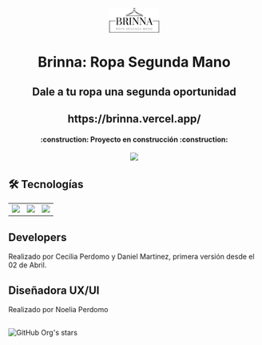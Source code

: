 <p align=center>
    <img 
        src="./public/LogoBrinnaNegro.png"
        width="20%"
    >
</p>

<h1 align="center"> Brinna: Ropa Segunda Mano </h1>
<h2 align="center"> Dale a tu ropa una segunda oportunidad </h2>
<h2 align="center"> https://brinna.vercel.app/ </h2>

<h4 align="center">
    :construction: Proyecto en construcción :construction:
</h4>

<p align="center">
   <img src="https://img.shields.io/badge/STATUS-EN%20DESAROLLO-green">
</p>

## 🛠️ Tecnologías
<table>
    <tr>
        <td>
            <img src="https://i0.wp.com/blog.knoldus.com/wp-content/uploads/2020/10/React-featured.png?fit=700%2C300&ssl=1" width="60%" />
        </td>
        <td>
            <img src="https://www.dongee.com/tutoriales/content/images/2022/12/image-82.png" width="60%" />
        </td>
        <td>
            <img src="https://upload.wikimedia.org/wikipedia/commons/thumb/3/37/Firebase_Logo.svg/800px-Firebase_Logo.svg.png" width="60%" />
        </td>
    </tr>
</table>


## Developers
Realizado por <a href="https://www.linkedin.com/in/cecilia-perdomo/" style="text-decoration: none; color: inherit;">Cecilia Perdomo</a> y <a href="https://www.linkedin.com/in/danieljmartinezdev/" style="text-decoration: none; color: inherit;">Daniel Martinez</a>, primera versión desde el 02 de Abril.

## Diseñadora UX/UI
Realizado por <a href="https://www.linkedin.com/in/noeliaperdomo/" style="text-decoration: none; color: inherit;">Noelia Perdomo</a>

##
![GitHub Org's stars](https://img.shields.io/github/stars/camilafernanda?style=social)